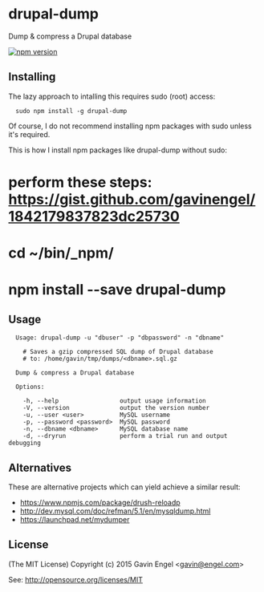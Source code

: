 # drupal-dump
Dump & compress a Drupal database

[![npm version](https://badge.fury.io/js/drupal-dump.svg)](http://badge.fury.io/js/drupal-dump)


## Installing 
The lazy approach to intalling this requires sudo (root) access:
```
  sudo npm install -g drupal-dump
```

Of course, I do not recommend installing npm packages with sudo unless it's required.

This is how I install npm packages like drupal-dump without sudo:
# perform these steps: https://gist.github.com/gavinengel/1842179837823dc25730
# cd ~/bin/_npm/
# npm install --save drupal-dump


## Usage
```
  Usage: drupal-dump -u "dbuser" -p "dbpassword" -n "dbname"

	# Saves a gzip compressed SQL dump of Drupal database 
	# to: /home/gavin/tmp/dumps/<dbname>.sql.gz

  Dump & compress a Drupal database

  Options:

    -h, --help                 output usage information
    -V, --version              output the version number
    -u, --user <user>          MySQL username
    -p, --password <password>  MySQL password
    -n, --dbname <dbname>      MySQL database name
    -d, --dryrun               perform a trial run and output debugging
```

## Alternatives
These are alternative projects which can yield achieve a similar result:
* https://www.npmjs.com/package/drush-reloadp
* http://dev.mysql.com/doc/refman/5.1/en/mysqldump.html 
* https://launchpad.net/mydumper

## License

(The MIT License)
Copyright (c) 2015 Gavin Engel <<gavin@engel.com>>

See: http://opensource.org/licenses/MIT

